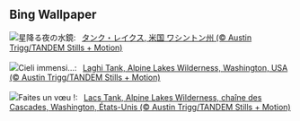 ## Bing Wallpaper
![](https://www.bing.com/th?id=OHR.TankLakes_JA-JP1667519475_UHD.jpg&w=1000)星降る夜の水鏡:&nbsp;&ensp;[タンク・レイクス, 米国 ワシントン州 (© Austin Trigg/TANDEM Stills + Motion)](https://www.bing.com/th?id=OHR.TankLakes_JA-JP1667519475_UHD.jpg)
<br><br/>
![](https://www.bing.com/th?id=OHR.TankLakes_IT-IT8921224847_UHD.jpg&w=1000)Cieli immensi...:&nbsp;&ensp;[Laghi Tank, Alpine Lakes Wilderness, Washington, USA (© Austin Trigg/TANDEM Stills + Motion)](https://www.bing.com/th?id=OHR.TankLakes_IT-IT8921224847_UHD.jpg)
<br><br/>
![](https://www.bing.com/th?id=OHR.TankLakes_FR-FR1812673020_UHD.jpg&w=1000)Faites un vœu !:&nbsp;&ensp;[Lacs Tank, Alpine Lakes Wilderness, chaîne des Cascades, Washington, États-Unis (© Austin Trigg/TANDEM Stills + Motion)](https://www.bing.com/th?id=OHR.TankLakes_FR-FR1812673020_UHD.jpg)
<br><br/>
